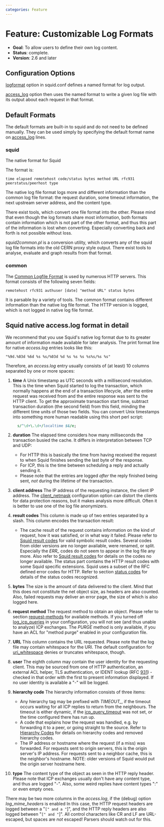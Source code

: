 ```yaml
---
categories: Feature
---
```

# Feature: Customizable Log Formats

- **Goal**: To allow users to define their own log content.
- **Status**: complete.
- **Version**: 2.6 and later

## Configuration Options

[logformat](http://www.squid-cache.org/Doc/config/logformat) option in
squid.conf defines a named format for log output.

[access_log](http://www.squid-cache.org/Doc/config/access_log) option
then uses the named format to write a given log file with its output
about each request in that format.

## Default Formats

The default formats are built-in to squid and do not need to be defined
manually. They can be used simply by specifying the default format name
on [access_log](http://www.squid-cache.org/Doc/config/access_log)
lines.

### squid

The native format for Squid

The format is:

    time elapsed remotehost code/status bytes method URL rfc931 peerstatus/peerhost type

The native log file format logs more and different information than the
common log file format: the request duration, some timeout information,
the next upstream server address, and the content type.

There exist tools, which convert one file format into the other. Please
mind that even though the log formats share most information, both
formats contain information which is not part of the other format, and
thus this part of the information is lost when converting. Especially
converting back and forth is not possible without loss.

*squid2common.pl* is a conversion utility, which converts any of the
squid log file formats into the old CERN proxy style output. There exist
tools to analyse, evaluate and graph results from that format.

### common

The [Common Logfile Format](http://www.w3.org/Daemon/User/Config/Logging.html#common-logfile-format)
is used by numerous HTTP servers. This format consists of the following
seven fields:

    remotehost rfc931 authuser [date] "method URL" status bytes

It is parsable by a variety of tools. The common format contains
different information than the native log file format. The HTTP version
is logged, which is not logged in native log file format.

## Squid native access.log format in detail

We recommend that you use Squid's native log format due to its greater
amount of information made available for later analysis. The print
format line for native *access.log* entries looks like this:

    "%9d.%03d %6d %s %s/%03d %d %s %s %s %s%s/%s %s"

Therefore, an *access.log* entry usually consists of (at least) 10
columns separated by one or more spaces:

1. **time** A Unix timestamp as UTC seconds with a millisecond
    resolution. This is the time when Squid started to log the
    transaction, which normally happens at the end of a transaction
    lifecycle, after the entire request was received from and the entire
    response was sent to the HTTP client. To get the approximate
    transaction start time, subtract transaction duration (the second
    field) from this field, minding the different time units of those
    two fields.
    You can convert Unix timestamps into something more human readable
    using this short perl script:

    ```perl
      s/^\d+\.\d+/localtime $&/e;
    ```

2. **duration** The elapsed time considers how many milliseconds the
    transaction busied the cache. It differs in interpretation between
    TCP and UDP:
    - For HTTP this is basically the time from having received the
        request to when Squid finishes sending the last byte of the
        response.
    - For ICP, this is the time between scheduling a reply and
        actually sending it.
    - Please note that the entries are logged *after* the reply
        finished being sent, *not* during the lifetime of the
        transaction.
3. **client address** The IP address of the requesting instance, the
    client IP address. The
    [client_netmask](http://www.squid-cache.org/Doc/config/client_netmask)
    configuration option can distort the clients for data protection
    reasons, but it makes analysis more difficult. Often it is better to
    use one of the log file anonymizers.
4. **result codes** This column is made up of two entries separated by
    a slash. This column encodes the transaction result:
    - The cache result of the request contains information on the kind
        of request, how it was satisfied, or in what way it failed.
        Please refer to [Squid result codes](#squid_result_codes) for
        valid symbolic result codes. Several codes from older versions
        are no longer available, were renamed, or split. Especially the
        *ERR_* codes do not seem to appear in the log file any more.
        Also refer to [Squid result codes](#squid_result_codes) for
        details on the codes no longer available. The status part
        contains the HTTP result codes with some Squid specific
        extensions. Squid uses a subset of the RFC defined error codes
        for HTTP. Refer to section [status codes](#http_status_codes)
        for details of the status codes recognized.
5. **bytes** The size is the amount of data delivered to the client.
    Mind that this does not constitute the net object size, as headers
    are also counted. Also, failed requests may deliver an error page,
    the size of which is also logged here.
6. **request method** The request method to obtain an object. Please
    refer to section [request-methods](#request-methods) for available
    methods. If you turned off
    [log_icp_queries](http://www.squid-cache.org/Doc/config/log_icp_queries)
    in your configuration, you will not see (and thus unable to analyze)
    ICP exchanges. The *PURGE* method is only available, if you have an
    ACL for "method purge" enabled in your configuration file.
7. **URL** This column contains the URL requested. Please note that the
    log file may contain whitespace for the URI. The default
    configuration for
    [uri_whitespace](http://www.squid-cache.org/Doc/config/uri_whitespace)
    denies or truncates whitespace, though.
8. **user** The eighth column may contain the user identity for the
    requesting client. This may be sourced from one of HTTP
    authentication, an external ACL helper, TLS authentication, or IDENT
    lookup (RFC [931](https://tools.ietf.org/rfc/rfc931)) - checked in
    that order with the first to present information displayed. If no
    user identity is available a "-" will be logged.
9. **hierarchy code** The hierarchy information consists of three
    items:
    - Any hierarchy tag may be prefixed with *TIMEOUT_*, if the
        timeout occurs waiting for all ICP replies to return from the
        neighbours. The timeout is either dynamic, if the
        [icp_query_timeout](http://www.squid-cache.org/Doc/config/icp_query_timeout)
        was not set, or the time configured there has run up.
    - A code that explains how the request was handled, e.g. by
        forwarding it to a peer, or going straight to the source. Refer
        to [Hierarchy
        Codes](/SquidFaq/SquidLogs#Hierarchy_Codes)
        for details on hierarchy codes and removed hierarchy codes.
    - The IP address or hostname where the request (if a miss) was
        forwarded. For requests sent to origin servers, this is the
        origin server's IP address. For requests sent to a neighbor
        cache, this is the neighbor's hostname. NOTE: older versions of
        Squid would put the origin server hostname here.
10. **type** The content type of the object as seen in the HTTP reply
    header. Please note that ICP exchanges usually don't have any
    content type, and thus are logged "-". Also, some weird replies have
    content types ":" or even empty ones.

There may be two more columns in the *access.log*, if the (debug) option
_log_mime_headers_
is enabled In this case, the HTTP request headers are logged between a
"`[" and a "`\]", and the HTTP reply headers are also logged between
"`[" and "`\]". All control characters like CR and LF are URL-escaped,
but spaces are *not* escaped\! Parsers should watch out for this.
